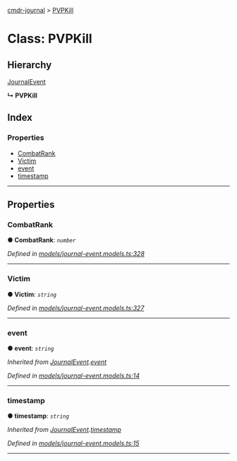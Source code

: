 [cmdr-journal](../README.md) > [PVPKill](../classes/pvpkill.md)



# Class: PVPKill

## Hierarchy


 [JournalEvent](journalevent.md)

**↳ PVPKill**







## Index

### Properties

* [CombatRank](pvpkill.md#combatrank)
* [Victim](pvpkill.md#victim)
* [event](pvpkill.md#event)
* [timestamp](pvpkill.md#timestamp)



---
## Properties
<a id="combatrank"></a>

###  CombatRank

**●  CombatRank**:  *`number`* 

*Defined in [models/journal-event.models.ts:328](https://github.com/chrisbruford/cmdr-journal/blob/0588b1f/src/models/journal-event.models.ts#L328)*





___

<a id="victim"></a>

###  Victim

**●  Victim**:  *`string`* 

*Defined in [models/journal-event.models.ts:327](https://github.com/chrisbruford/cmdr-journal/blob/0588b1f/src/models/journal-event.models.ts#L327)*





___

<a id="event"></a>

###  event

**●  event**:  *`string`* 

*Inherited from [JournalEvent](journalevent.md).[event](journalevent.md#event)*

*Defined in [models/journal-event.models.ts:14](https://github.com/chrisbruford/cmdr-journal/blob/0588b1f/src/models/journal-event.models.ts#L14)*





___

<a id="timestamp"></a>

###  timestamp

**●  timestamp**:  *`string`* 

*Inherited from [JournalEvent](journalevent.md).[timestamp](journalevent.md#timestamp)*

*Defined in [models/journal-event.models.ts:15](https://github.com/chrisbruford/cmdr-journal/blob/0588b1f/src/models/journal-event.models.ts#L15)*





___


